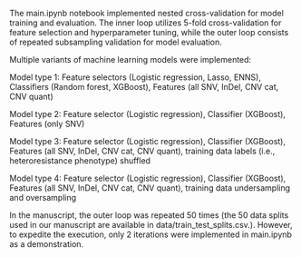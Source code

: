 The main.ipynb notebook implemented nested cross-validation for model training and evaluation.
The inner loop utilizes 5-fold cross-validation for feature selection and hyperparameter tuning, 
while the outer loop consists of repeated subsampling validation for model evaluation.

Multiple variants of machine learning models were implemented:

Model type 1: Feature selectors (Logistic regression, Lasso, ENNS), Classifiers (Random forest, XGBoost), Features (all SNV, InDel, CNV cat, CNV quant)

Model type 2: Feature selector (Logistic regression), Classifier (XGBoost), Features (only SNV)

Model type 3: Feature selector (Logistic regression), Classifier (XGBoost), Features (all SNV, InDel, CNV cat, CNV quant), training data labels (i.e., heteroresistance phenotype) shuffled

Model type 4: Feature selector (Logistic regression), Classifier (XGBoost), Features (all SNV, InDel, CNV cat, CNV quant), training data undersampling and oversampling

In the manuscript, the outer loop was repeated 50 times (the 50 data splits used in our manuscript are available in data/train_test_splits.csv.). 
However, to expedite the execution, only 2 iterations were implemented in main.ipynb as a demonstration.
